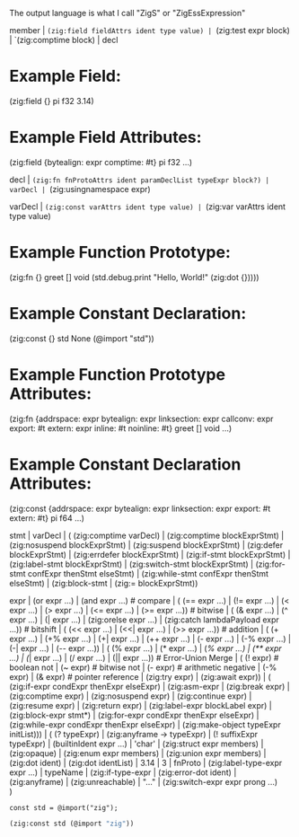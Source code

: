 The output language is what I call "ZigS" or "ZigEssExpression"

member
	| `(zig:field fieldAttrs ident type value)
	| `(zig:test expr block)
	| `(zig:comptime block)
	| decl

# Example Field:
(zig:field {} pi f32 3.14)
	    
# Example Field Attributes:
(zig:field {bytealign: expr
            comptime: #t} pi f32 ...)
	    
decl
	| `(zig:fn fnProtoAttrs ident paramDeclList typeExpr block?)
	| varDecl
	| `(zig:usingnamespace expr)

varDecl
	| `(zig:const varAttrs ident type value)
	| `(zig:var   varAttrs ident type value)

# Example Function Prototype:
(zig:fn {} greet [] void
  (std.debug.print "Hello, World!" (zig:dot {}))))

# Example Constant Declaration:
(zig:const {} std None (@import "std"))

# Example Function Prototype Attributes:
(zig:fn {addrspace: expr
         bytealign: expr
	 linksection: expr
	 callconv: expr
	 export: #t
	 extern: expr
	 inline: #t
	 noinline: #t} greet [] void ...)

# Example Constant Declaration Attributes:
(zig:const {addrspace: expr
            bytealign: expr
	    linksection: expr
	    export: #t
            extern: #t} pi f64 ...)

stmt
	| varDecl
	| ( (zig:comptime varDecl)
	  | (zig:comptime blockExprStmt)
	  | (zig:nosuspend blockExprStmt)
	  | (zig:suspend blockExprStmt)
	  | (zig:defer blockExprStmt)
	  | (zig:errdefer blockExprStmt)
	  | (zig:if-stmt blockExprStmt)
	  | (zig:label-stmt blockExprStmt)
	  | (zig:switch-stmt blockExprStmt)
	  | (zig:for-stmt confExpr thenStmt elseStmt)
	  | (zig:while-stmt confExpr thenStmt elseStmt)
	  | (zig:block-stmt
	  | (zig:= blockExprStmt))
	

expr
	| (or expr ...)
	| (and expr ...)
	# compare
	| ( (== expr ...)
	  | (!= expr ...)
	  | (< expr ...)
	  | (> expr ...)
	  | (<= expr ...)
	  | (>= expr ...))
	# bitwise
	| ( (& expr ...)
	  | (^ expr ...)
	  | (| expr ...)
	  | (zig:orelse expr ...)
	  | (zig:catch lambdaPayload expr ...))
	# bitshift
	| ( (<< expr ...)
	  | (<<| expr ...)
	  | (>> expr ...))
	# addition
	| ( (+ expr ...)
	  | (+% expr ...)
	  | (+| expr ...)
	  | (++ expr ...)
	  | (- expr ...)
	  | (-% expr ...)
	  | (-| expr ...)
	  | (-- expr ...))
	| ( (% expr ...)
	  | (* expr ...)
	  | (*% expr ...)
	  | (** expr ...)
	  | (*| expr ...)
	  | (/ expr ...)
	  | (|| expr ...)) # Error-Union Merge
	| ( (! expr) # boolean not
	  | (~ expr) # bitwise not
	  | (- expr) # arithmetic negative
	  | (-% expr)
	  | (& expr) # pointer reference
	  | (zig:try expr)
	  | (zig:await expr))
	| ( (zig:if-expr condExpr thenExpr elseExpr)
	  | (zig:asm-expr
	  | (zig:break expr)
	  | (zig:comptime expr)
	  | (zig:nosuspend expr)
	  | (zig:continue expr)
	  | (zig:resume expr)
	  | (zig:return expr)
	  | (zig:label-expr blockLabel expr)
	  | (zig:block-expr stmt*)
	  | (zig:for-expr condExpr thenExpr elseExpr)
	  | (zig:while-expr condExpr thenExpr elseExpr)
	  | (zig:make-object typeExpr initList)))
	| ( (? typeExpr)
	  | (zig:anyframe -> typeExpr)
	  | (! suffixExpr typeExpr)
	  | (builtinIdent expr ...)
	  | 'char'
	  | (zig:struct expr members)
	  | (zig:opaque)
	  | (zig:enum expr members)
	  | (zig:union expr members)
	  | (zig:dot ident)
	  | (zig:dot identList)
	  | 3.14
	  | 3
	  | fnProto
	  | (zig:label-type-expr expr ...)
	  | typeName
	  | (zig:if-type-expr
	  | (zig:error-dot ident)
	  | (zig:anyframe)
	  | (zig:unreachable)
	  | "..."
	  | (zig:switch-expr expr prong ...)	  
	)
	
	  
	  


	
```zig
const std = @import("zig");
```

```lisp
(zig:const std (@import "zig"))
```

